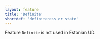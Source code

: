 ```yaml
---
layout: feature
title: 'Definite'
shortdef: 'definiteness or state'
---
```


Feature <code>Definite</code> is not used in Estonian UD.
<!-- Interlanguage links updated Út zář 29 20:23:06 CEST 2020 -->
